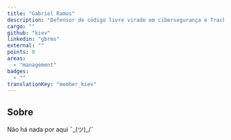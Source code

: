 ```yaml
---
title: "Gabriel Ramos"
description: "Defensor de código livre virado em cibersegurança e Trackmania."
cargo: ""
github: "kiev"
linkedin: "gbrms"
external: ""
points: 0
areas:
  - "management"
badges:
  - ""
translationKey: "member_kiev"
---
```

## Sobre
Não há nada por aqui ¯\_(ツ)_/¯